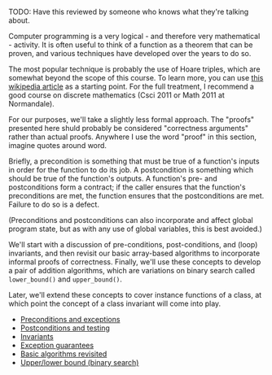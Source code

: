 TODO: Have this reviewed by someone who knows what they're talking about.

Computer programming is a very logical - and therefore very mathematical - activity.
It is often useful to think of a function as a theorem that can be proven,
and various techniques have developed over the years to do so.

The most popular technique is probably the use of Hoare triples,
which are somewhat beyond the scope of this course.
To learn more, you can use [this wikipedia article](https://en.wikipedia.org/wiki/Hoare_logic)
as a starting point.
For the full treatment,
I recommend a good course on discrete mathematics (Csci 2011 or Math 2011 at Normandale).

For our purposes, we'll take a slightly less formal approach.
The "proofs" presented here shuld probably be considered
"correctness arguments" rather than actual proofs.
Anywhere I use the word "proof" in this section,
imagine quotes around word.

Briefly, a precondition is something
that must be true of a function's inputs
in order for the function to do its job.
A postcondition is something which should be
true of the function's outputs.
A function's pre- and postconditions
form a contract; if the caller ensures
that the function's preconditions are met,
the function ensures that the postconditions
are met.  Failure to do so is a defect.

(Preconditions and postconditions
can also incorporate and affect global
program state, but as with any use of global
variables, this is best avoided.)

We'll start with a discussion of pre-conditions, post-conditions,
and (loop) invariants,
and then revisit our basic array-based algorithms to incorporate
informal proofs of correctness.
Finally, we'll use these concepts to develop a pair of
addition algorithms, which are variations on binary search
called `lower_bound()` and `upper_bound()`.

Later, we'll extend these concepts to cover instance functions
of a class, at which point the concept of a class invariant
will come into play.

* [Preconditions and exceptions](Preconditions.md)
* [Postconditions and testing](Postconditions.md)
* [Invariants](Invariants.md)
* [Exception guarantees](Exception-guarantees.md)
* [Basic algorithms revisited](Basic-algorithms-proofs.md)
* [Upper/lower bound (binary search)](Lower-upper-bound.md)
